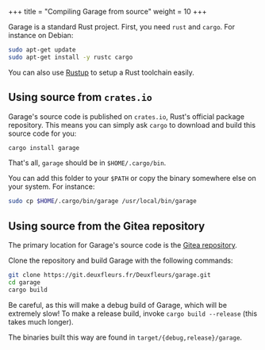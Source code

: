 +++
title = "Compiling Garage from source"
weight = 10
+++


Garage is a standard Rust project.
First, you need `rust` and `cargo`.
For instance on Debian:

```bash
sudo apt-get update
sudo apt-get install -y rustc cargo
```

You can also use [Rustup](https://rustup.rs/) to setup a Rust toolchain easily.

## Using source from `crates.io`

Garage's source code is published on `crates.io`, Rust's official package repository.
This means you can simply ask `cargo` to download and build this source code for you:

```bash
cargo install garage
```

That's all, `garage` should be in `$HOME/.cargo/bin`.

You can add this folder to your `$PATH` or copy the binary somewhere else on your system.
For instance:

```bash
sudo cp $HOME/.cargo/bin/garage /usr/local/bin/garage
```


## Using source from the Gitea repository

The primary location for Garage's source code is the
[Gitea repository](https://git.deuxfleurs.fr/Deuxfleurs/garage).

Clone the repository and build Garage with the following commands:

```bash
git clone https://git.deuxfleurs.fr/Deuxfleurs/garage.git
cd garage
cargo build
```

Be careful, as this will make a debug build of Garage, which will be extremely slow!
To make a release build, invoke `cargo build --release` (this takes much longer).

The binaries built this way are found in `target/{debug,release}/garage`.

